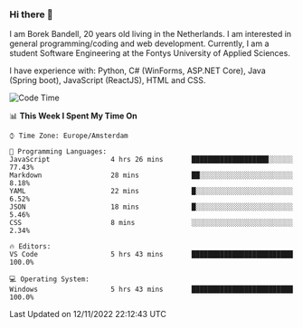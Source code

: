 ### Hi there 👋

I am Borek Bandell, 20 years old living in the Netherlands. I am interested in general programming/coding and web development. Currently, I am a student Software Engineering at the Fontys University of Applied Sciences.

I have experience with: Python, C# (WinForms, ASP.NET Core), Java (Spring boot), JavaScript (ReactJS), HTML and CSS.

<!--START_SECTION:waka-->
![Code Time](http://img.shields.io/badge/Code%20Time-274%20hrs-blue)

📊 **This Week I Spent My Time On** 

```text
⌚︎ Time Zone: Europe/Amsterdam

💬 Programming Languages: 
JavaScript               4 hrs 26 mins       ███████████████████░░░░░░   77.43% 
Markdown                 28 mins             ██░░░░░░░░░░░░░░░░░░░░░░░   8.18% 
YAML                     22 mins             █░░░░░░░░░░░░░░░░░░░░░░░░   6.52% 
JSON                     18 mins             █░░░░░░░░░░░░░░░░░░░░░░░░   5.46% 
CSS                      8 mins              ░░░░░░░░░░░░░░░░░░░░░░░░░   2.34%

🔥 Editors: 
VS Code                  5 hrs 43 mins       █████████████████████████   100.0%

💻 Operating System: 
Windows                  5 hrs 43 mins       █████████████████████████   100.0%

```


 Last Updated on 12/11/2022 22:12:43 UTC
<!--END_SECTION:waka-->

<!--**tcBorek2002/tcBorek2002** is a ✨ _special_ ✨ repository because its `README.md` (this file) appears on your GitHub profile.

Here are some ideas to get you started:

- 🔭 I’m currently working on ...
- 🌱 I’m currently learning ...
- 👯 I’m looking to collaborate on ...
- 🤔 I’m looking for help with ...
- 💬 Ask me about ...
- 📫 How to reach me: ...
- 😄 Pronouns: ...
- ⚡ Fun fact: ...
-->
